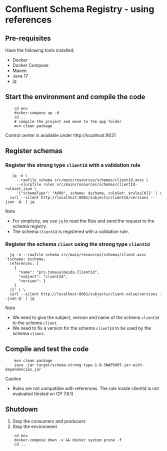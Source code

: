 # Confluent Schema Registry - using references

## Pre-requisites

Have the following tools installed:
- Docker
- Docker Compose
- Maven
- Java 17
- jq

## Start the environment and compile the code

```shell
    cd env
    docker-compose up -d
    cd ..
    # compile the project and move to the app folder
    mvn clean package
```

Control center is available under http://localhost:9021

## Register  schemas

### Register the strong type `clientId` with a validation rule

```shell
   jq -n \
     --rawfile schema src/main/resources/schemas/clientId.avsc \
     --slurpfile rules src/main/resources/schemas/clientId-ruleset.json \
     '{"schemaType": "AVRO", schema: $schema, ruleSet: $rules[0]}' | \
  curl --silent http://localhost:8081/subjects/clientId/versions --json  @- | jq
```
> [!NOTE]
> * For simplicity, we use `jq` to read the files and send the request to the schema registry.
> * The schema `clientId` is registered with a validation rule.

### Register the schema `client` using the strong type `clientId`

```shell
  jq -n --rawfile schema src/main/resources/schemas/client.avsc '{schema: $schema, 
  references: [
    {
      "name": "pro.tomasalmeida.ClientId",
      "subject": "clientId",
      "version": 1
    }
  ]}' | \
  curl --silent http://localhost:8081/subjects/client-value/versions --json @- | jq
```
> [!NOTE]
> * We need to give the subject, version and name of the schema `clientId` to the schema `client`.
> * We need to fix a version for the schema `clientId` to be used by the schema `client`.


## Compile and test the code

```shell
    mvn clean package
    java -jar target/schema-strong-type-1.0-SNAPSHOT-jar-with-dependencies.jar
```

> [!CAUTION]
> * Rules are not compatible with references. The rule inside clientId is not evaluated (tested on CP 7.6.1)

## Shutdown

1. Stop the consumers and producers
2. Stop the environment

```shell
    cd env
    docker-compose down -v && docker system prune -f
    cd ..
```